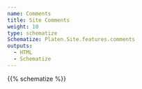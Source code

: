 ```yaml
---
name: Comments
title: Site Comments
weight: 10
type: schematize
Schematize: Platen.Site.features.comments
outputs:
  - HTML
  - Schematize
---
```


{{% schematize %}}
